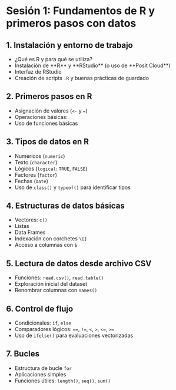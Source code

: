 # Sesión 1: Fundamentos de R y primeros pasos con datos



## 1\. Instalación y entorno de trabajo

* ¿Qué es R y para qué se utiliza?
* Instalación de \*\*R\*\* y \*\*RStudio\*\* (o uso de \*\*Posit Cloud\*\*)
* Interfaz de RStudio
* Creación de scripts `.R` y buenas prácticas de guardado



## 2\. Primeros pasos en R

* Asignación de valores (`<-` y `=`)
* Operaciones básicas:
* Uso de funciones básicas



## 3\. Tipos de datos en R

* Numéricos (`numeric`)
* Texto (`character`)
* Lógicos (`logical`: `TRUE`, `FALSE`)
* Factores (`factor`)
* Fechas (`Date`)
* Uso de `class()` y `typeof()` para identificar tipos



## 4\. Estructuras de datos básicas

* Vectores: `c()`
* Listas
* Data Frames
* Indexación con corchetes `\[]`
* Acceso a columnas con `$`



## 5\. Lectura de datos desde archivo CSV

* Funciones: `read.csv()`, `read.table()`
* Exploración inicial del dataset
* Renombrar columnas con `names()`



## 6\. Control de flujo

* Condicionales: `if`, `else`
* Comparadores lógicos: `==`, `!=`, `<`, `>`, `<=`, `>=`
* Uso de `ifelse()` para evaluaciones vectorizadas



## 7\. Bucles

* Estructura de bucle `for`
* Aplicaciones simples
* Funciones útiles: `length()`, `seq()`, `sum()`
